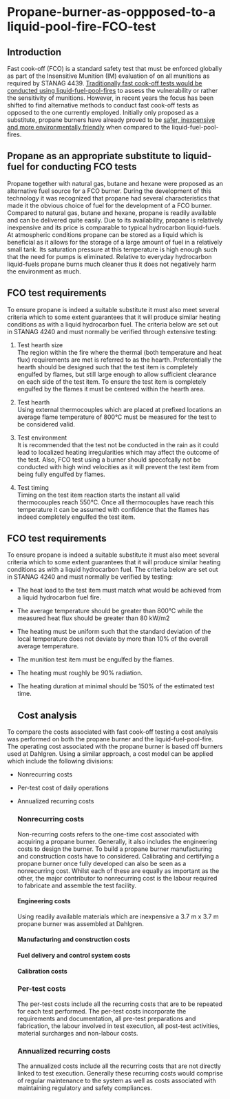 # Propane-burner-as-oppposed-to-a liquid-pool-fire-FCO-test
## Introduction  
Fast cook-off (FCO) is a standard safety test that must be enforced globally as part of the Insensitive Munition (IM) evaluation of on all munitions as required by STANAG 4439. [Traditionally fast cook-off tests would be conducted using liquid-fuel-pool-fires](https://www.sto.nato.int/publications/STO%20Educational%20Notes/STO-EN-AVT-214/EN-AVT-214-02.pdf) to assess the vulnerability or rather the sensitivity of munitions. However, in recent years the focus has been shifted to find alternative methods to conduct fast cook-off tests as opposed to the one currently employed. Initially only proposed as a substitute, propane burners have already proved to be [safer, inexpensive and more environmentally friendly](https://ndiastorage.blob.core.usgovcloudapi.net/ndia/2018/imem/20118_Washburn_Paper.pdf) when compared to the liquid-fuel-pool-fires.  
  
  ## Propane as an appropriate substitute to liquid-fuel for conducting FCO tests
Propane together with natural gas, butane and hexane were proposed as an alternative fuel source for a FCO burner. During the development of this technology it was recognized that propane had several characteristics that made it the obvious choice of fuel for the development of a FCO burner. Compared to natural gas, butane and hexane, propane is readily available and can be delivered quite easily. Due to its availability, propane is relatively inexpensive and its price is comparable to typical hydrocarbon liquid-fuels. At atmospheric conditions propane can be stored as a liquid which is beneficial as it allows for the storage of a large amount of fuel in a relatively small tank. Its saturation pressure at this temperature is high enough such that the need for pumps is eliminated. Relative to everyday hydrocarbon liquid-fuels propane burns much cleaner thus it does not negatively harm the environment as much.  
  
   ## FCO test requirements
   To ensure propane is indeed a suitable substitute it must also meet several criteria which to some extent guarantees that it will produce similar heating conditions as with a liquid hydrocarbon fuel. The criteria below are set out in STANAG 4240 and must normally be verified through extensive testing:  
   1. Test hearth size  
   The region within the fire where the thermal (both temperature and heat flux) requirements are met is referred to as the hearth. Preferentially the hearth should be designed such that the test item is completely engulfed by flames, but still large enough to allow sufficient clearance on each side of the test item. To ensure the test item is completely engulfed by the flames it must be centered within the hearth area.  
   
   2. Test hearth  
   Using external thermocouples which are placed at prefixed locations an average flame temperature of 800°C must be measured for the test to be considered valid.
     
   3. Test environment  
   It is recommended that the test not be conducted in the rain as it could lead to localized heating irregularities which may affect the outcome of the test. Also, FCO test using a burner should specofcally not be conducted with high wind velocities as it will prevent the test item from being fully engulfed by flames.
     
   4. Test timing  
   Timing on the test item reaction starts the instant all valid thermocouples reach 550°C. Once all thermocouples have reach this temperature it can be assumed with confidence that the flames has indeed completely engulfed the test item.
    
   ## FCO test requirements
   To ensure propane is indeed a suitable substitute it must also meet several criteria which to some extent guarantees that it will produce similar heating conditions as with a liquid hydrocarbon fuel. The criteria below are set out in STANAG 4240 and must normally be verified by testing:  
   * The heat load to the test item must match what would be achieved from a liquid hydrocarbon fuel fire.  
   * The average temperature should be greater than 800°C while the measured heat flux should be greater than 80 kW/m2 
   * The heating must be uniform such that the standard deviation of the local temperature does not deviate by more than 10% of the overall average temperature.
   * The munition test item must be engulfed by the flames.
   * The heating must roughly be 90% radiation.  
   * The heating duration at minimal should be 150% of the estimated test time.  
     
     ## Cost analysis
   To compare the costs associated with fast cook-off testing a cost analysis was performed on both the propane burner and the liquid-fuel-pool-fire. The operating cost associated with the propane burner is based off burners used at Dahlgren. Using a similar approach, a cost model can be applied which include the following divisions:  
   - Nonrecurring costs  
   - Per-test cost of daily operations
   - Annualized recurring costs  
     
     ### Nonrecurring costs
     Non-recurring costs refers to the one-time cost associated with acquiring a propane burner. Generally, it also includes the engineering costs to design the burner. To build a propane burner manufacturing and construction costs have to considered. Calibrating and certifying a propane burner once fully developed can also be seen as a nonrecurring cost. Whilst each of these are equally as important as the other, the major contributor to nonrecurring cost is the labour required to fabricate and assemble the test facility.  
     #### Engineering costs 
     Using readily available materials which are inexpensive a 3.7 m x 3.7 m propane burner was assembled at Dahlgren. 
     #### Manufacturing and construction costs  
     #### Fuel delivery and control system costs  
     #### Calibration costs
       
       ### Per-test costs
      The per-test costs include all the recurring costs that are to be repeated for each test performed. The per-test costs incorporate the requirements and documentation, all pre-test preparations and fabrication, the labour involved in test execution, all post-test activities, material surcharges and non-labour costs.  
        
        ### Annualized recurring costs
        The annualized costs include all the recurring costs that are not directly linked to test execution. Generally these recurring costs would comprise of regular maintenance to the system as well as costs associated with maintaining regulatory and safety compliances.
